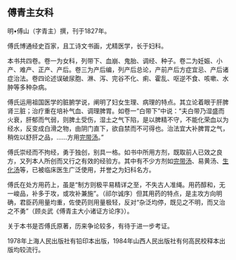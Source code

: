 ## 傅青主女科

明•傅山（字青主）撰，刊于1827年。

傅氏博通经史百家，且工诗文书画，尤精医学，长于妇科。

本书共四卷。卷一为女科，列带下、血崩、鬼胎、调经、种子。卷二为妊娠、小产、难产、正产、产后。卷三为产后编，列产后总论，产前产后方症宜忌、产后诸症治法。卷四论述误破尿胞、淋、泻、完谷不化、痢、霍乱、呕逆不食、咳嗽、水肿等多种杂病。

傅氏运用祖国医学的脏腑学说，阐明了妇女生理、病理的特点。其立论着眼于肝脾肾三脏；治疗重在培补气血、调理脾胃。如卷一“白带下”中说：“夫白带乃湿盛而火衰，肝郁而气弱，则脾土受伤，湿土之气下陷，是以脾精不守，不能化荣血以为经水，反变成白滑之物，由阴门直下，欲自禁而不可得也。治法宜大补脾胃之气，稍佐以舒肝之品，……方用[完带汤](https://www.gmzyjc.com/read/fjx/fjx18-0.3.0.0.0.md)。”

傅氏崇经而不拘经，勇于独创，别具一格。如书中所用方剂，既取前人已效之良方，又列本人所创而又行之有效的经验方。其中有不少方剂如[完带汤](https://www.gmzyjc.com/read/fjx/fjx18-0.3.0.0.0.md)、易黄汤、[生化汤](https://www.gmzyjc.com/read/fjx/fjx18-0.5.0.0.0.md)等，已被临床医生广泛使用，并誉之为妇科名方。

傅氏在处方用药上，虽是“制方则极平易精详之至，不失古人准绳。用药醇和，无一峻品，补多于攻，或攻补兼施”。（祁尔诚序）但其用药的特点，是主攻方向明确，君臣药用量均重，佐使药则用量极轻，反对“杂泛均停，既见之不明，而又治之不勇”（顾炎武《傅青主大小诸证方论序》）。

关于本书是否傅氏原著，历来争论较多，有待于进一步考证。

1978年上海人民出版社有铅印本出版，1984年山西人民出版社有何高民校释本出版均较流行。
